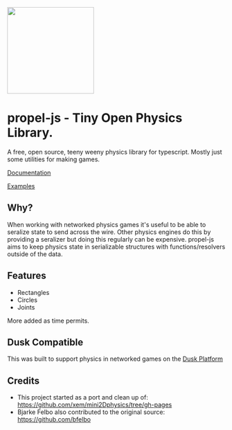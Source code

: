 <img src="https://github.com/kevglass/propel-js/raw/main/logo.png" width="200">

# propel-js - Tiny Open Physics Library.

A free, open source, teeny weeny physics library for typescript. Mostly just some utilities for making games.

[Documentation](https://kevglass.github.io/propel-js/docs)

[Examples](https://kevglass.github.io/propel-js/examples/)

## Why?

When working with networked physics games it's useful to be able to seralize state to send across the wire. Other physics
engines do this by providing a seralizer but doing this regularly can be expensive. propel-js aims to keep physics state
in serializable structures with functions/resolvers outside of the data.

## Features

* Rectangles
* Circles
* Joints

More added as time permits.

## Dusk Compatible

This was built to support physics in networked games on the [Dusk Platform](https://developers.dusk.gg)

## Credits

* This project started as a port and clean up of: https://github.com/xem/mini2Dphysics/tree/gh-pages
* Bjarke Felbo also contributed to the original source: https://github.com/bfelbo